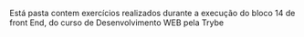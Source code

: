 Está pasta contem exercícios realizados durante a execução do bloco 14 de front End, do curso de Desenvolvimento WEB pela Trybe
